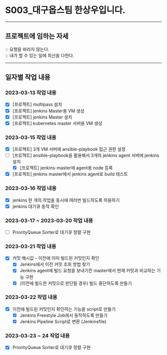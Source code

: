 # S003_대구옵스팀 한상우입니다.

---

## 프로젝트에 임하는 자세
<aside>
💡 요행을 바라지 않는다.
</aside>

<aside>
💡 내가 할 수 있는 일에 최선을 다한다.
</aside>


---

## 일자별 작업 내용
### 2023-03-13 작업 내용
- [x]  [프로젝트] multipass 설치
- [x]  [프로젝트] jenkins Master용 VM 생성
- [x]  [프로젝트] jenkins Master 설치
- [x]  [프로젝트] kubernetes master 서버용 VM 생성

### 2023-03-15 작업 내용
- [x]  [프로젝트] 3개 VM 서버에 ansible-playbook 접근 권한 설정
- [ ]  [프로젝트] ansible-playbook을 활용해서 3개의 jenkins agent 서버에 jenkins 설치
    - [x]  [프로젝트] jenkins-master에 agent용 node 등록
- [x]  [프로젝트] jenkins master에서 jenkins agent로 build 테스트

### 2023-03-16 작업 내용
- [x]  jenkins 한 개의 작업을 동시에 여러번 빌드하도록 허용하기
- [x]  jenkins 대기큐 동작 확인

### 2023-03-17 ~ 2023-03-20 작업 내용
- [ ]  PriorityQueue Sorter로 대기큐 정렬 구현

### 2023-03-21 작업 내용
- [x] 커밋 해시값 - 이전에 이미 빌드된 커밋인지 확인
    - [x]  Jenkins에서 이전 커밋 조회 방법 찾기
    - [x]  Jenkins agent에 빌드 요청을 보내기전 master에서 현재 커밋과 비교하는 기능 구현
    - [x]  (이전에 빌드한 커밋으로 판단될 경우) 빌드 중단하도록 만들기

### 2023-03-22 작업 내용
- [x]  이전에 빌드된 커밋인지 확인하는 기능을 script로 만들기
    - [x]  Jenkins Freestyle Job에서 동작하도록 만들기
    - [x]  Jenkins Pipeline Script로 변환 (Jenkinsfile)

### 2023-03-23 ~ 24 작업 내용
- [x]  PriorityQueue Sorter로 대기큐 정렬 구현




